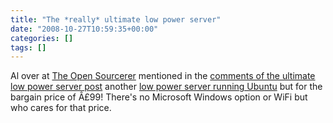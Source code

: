 ```yaml
---
title: "The *really* ultimate low power server"
date: "2008-10-27T10:59:35+00:00"
categories: []
tags: []
---
```


Al over at <a href="http://www.theopensourcerer.com/">The Open Sourcerer</a> mentioned in the <a href="http://techteapot.com/ultimate-low-power-server/#comments">comments of the ultimate low power server post</a> another <a href="http://www.viglen.co.uk/viglen/Products_Services/Product_Range/Product_file.aspx?eCode=XUBUMPCL&amp;Type_Info=Description&amp;Type=Desktops&amp;GUID=">low power server running Ubuntu</a> but for the bargain price of Â£99! There's no Microsoft Windows option or WiFi but who cares for that price.
